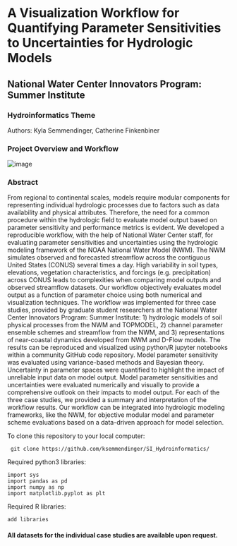 # A Visualization Workflow for Quantifying Parameter Sensitivities to Uncertainties for Hydrologic Models
## National Water Center Innovators Program: Summer Institute
### Hydroinformatics Theme
Authors: Kyla Semmendinger, Catherine Finkenbiner

### Project Overview and Workflow

![image](https://user-images.githubusercontent.com/20464090/61244868-d49ec100-a710-11e9-93b4-a123d959f169.png)

### Abstract

From regional to continental scales, models require modular components for representing individual hydrologic processes due to factors such as data availability and physical attributes. Therefore, the need for a common procedure within the hydrologic field to evaluate model output based on parameter sensitivity and performance metrics is evident. We developed a reproducible workflow, with the help of National Water Center staff, for evaluating parameter sensitivities and uncertainties using the hydrologic modeling framework of the NOAA National Water Model (NWM). The NWM simulates observed and forecasted streamflow across the contiguous United States (CONUS) several times a day. High variability in soil types, elevations, vegetation characteristics, and forcings (e.g. precipitation) across CONUS leads to complexities when comparing model outputs and observed streamflow datasets. Our workflow objectively evaluates model output as a function of parameter choice using both numerical and visualization techniques. The workflow was implemented for three case studies, provided by graduate student researchers at the National Water Center Innovators Program: Summer Institute: 1) hydrologic models of soil physical processes from the NWM and TOPMODEL, 2) channel parameter ensemble schemes and streamflow from the NWM, and 3) representations of near-coastal dynamics developed from NWM and D-Flow models. The results can be reproduced and visualized using python/R jupyter notebooks within a community GitHub code repository. Model parameter sensitivity was evaluated using variance-based methods and Bayesian theory. Uncertainty in parameter spaces were quantified to highlight the impact of unreliable input data on model output. Model parameter sensitivities and uncertainties were evaluated numerically and visually to provide a comprehensive outlook on their impacts to model output. For each of the three case studies, we provided a summary and interpretation of the workflow results. Our workflow can be integrated into hydrologic modeling frameworks, like the NWM, for objective modular model and parameter scheme evaluations based on a data-driven approach for model selection.


To clone this repository to your local computer:
```
 git clone https://github.com/ksemmendinger/SI_Hydroinformatics/
```
Required python3 libraries:
```
import sys
import pandas as pd
import numpy as np
import matplotlib.pyplot as plt
```
Required R libraries:
```
add libraries
```

#### All datasets for the individual case studies are available upon request.

